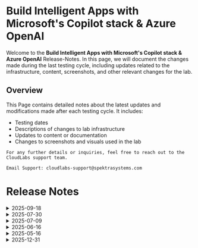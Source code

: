 # Build Intelligent Apps with Microsoft's Copilot stack & Azure OpenAI

Welcome to the **Build Intelligent Apps with Microsoft's Copilot stack & Azure OpenAI** Release-Notes. In this page, we will document the changes made during the last testing cycle, including updates related to the infrastructure, content, screenshots, and other relevant changes for the lab.

## Overview

This Page contains detailed notes about the latest updates and modifications made after each testing cycle. It includes:

- Testing dates
- Descriptions of changes to lab infrastructure
- Updates to content or documentation
- Changes to screenshots and visuals used in the lab

`For any further details or inquiries, feel free to reach out to the CloudLabs support team.`

`Email Support: cloudlabs-support@spektrasystems.com`

# Release Notes

<details>
  <summary>2025-09-18</summary>

## Release Date: 2025-09-18

### Summary of Changes

- The lab has been successfully tested, and the lab content along with validations have been reviewed and updated.

### Infrastructure Changes

  - Custom image used for the virtual machine has been updated on 2025-09-16.

## Screenshot Updates

 - **Change**: Updated the screenshots for a clearer and more intuitive user experience.

### Testing Notes

- **Testing Date**: 2025-09-18

### Testing Scope 

- Performed end to end lab testing and all validations were successful, updated lab guide for better clarity.

</details>

<details>
  <summary>2025-07-30</summary>

## Release Date: 2025-07-30
  
### Summary of Changes

  - Lab testing was carried out end-to-end with no issues observed.
  - Enhanced lab guide instructions and updated screenshots to improve clarity and user understanding.

### Infrastructure Changes

  - N/A

### Content Changes

  - **Change**: Lab guide instructions updated with revised Azure portal screenshots to reflect latest UI changes, improving clarity and alignment with current workflows.

## Screenshot Updates

 - **Change**: Updated the screenshots for a clearer and more intuitive user experience.

## Testing Notes

- **Testing Date**: 2025-07-30

## Testing Scope

- Validated end-to-end lab execution, Azure UI alignment, provisioning flow, guide accuracy, and overall functionality across all lab modules.

---
</details>

<details>
  <summary>2025-07-09</summary>

### Release Date: 2025-07-09
  
  - Lab testing was carried out end-to-end with no issues observed.
  - Enhanced lab guide instructions and updated screenshots to improve clarity and user understanding.

## Infrastructure Changes

  - N/A

## Content Changes

  - Updated the lab guide with screenshots and instructions wherever needed.  

## Screenshot Updates

 - **Change**: Updated the screenshots for a clearer and more intuitive user experience.

## Testing Notes

- **Testing Date**: 2025-07-09

---
</details>
<details>
  <summary>2025-06-16</summary>

### Release Date: 2025-06-16
  
- **Testing Date**: 2025-06-16

## Infrastructure Changes

NA

## Content Changes

- **Change**:
    - Made minor updates to screenshots and refined the content for improved clarity and readability.

## Screenshot Updates

- **Change**: Made a few updates to the screenshots to reflect recent changes.

## Validation

  NA

## Testing Notes

- **Test Validation Summary**: Validated the lab guide steps, updated the content to reflect the latest UI changes, and reorganized exercises for better alignment with the overall lab flow.

---
</details>

<details>
  <summary>2025-05-16</summary>

## Infrastructure Changes

NA

## Content Changes

- **Change**:
    - Minor UI Changes and instructions updated.
    - **Getting started page** updated with new CloudLabs UI changes.

## Screenshot Updates

- **Change**: Screenshots are upto date.

## Testing Notes

- **Testing Date**: 2025-05-05

---
</details>

<details>
  <summary>2025-12-31</summary>

- Major Updates

    - **Lab 3.1: Containerizing Miyagi UI and Recommendation Service to Azure Kubernetes Service (AKS)**  
        - Transitioned from **Container Apps** to **Azure Kubernetes Service (AKS)** for enhanced scalability and performance of the web application.  
        - Successfully deployed both **Miyagi UI** and **Recommendation Service** to **AKS**, ensuring seamless integration and optimized operations.  

    - **Task 5: Setup Event Hub Logging and Validate Input**  
        - Introduced a new **Lab 4: Expose OpenAI through Azure API Management (APIM)**, enabling secure and scalable exposure of OpenAI capabilities via APIM.

- **Minor Updates**  

    - Enhanced documentation for **Task 2: Create API Management Policy and Roles**, providing clearer steps and examples for user roles and policy creation.  
    - Updated references from **Azure OpenAI Studio** to the newly rebranded **Azure AI Foundry Portal** for consistency with the latest platform updates.  
    - Renamed **Cognitive Search** to **AI Search** across relevant sections to reflect the updated terminology.  

</details>




